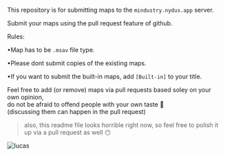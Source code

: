 This repository is for submitting maps to the `mindustry.nydus.app` server.

Submit your maps using the pull request feature of github.

Rules:

•Map has to be `.msav` file type.

•Please dont submit copies of the existing maps.

•If you want to submit the built-in maps, add `[Built-in]` to your title.

Feel free to add (or remove) maps via pull requests based soley on your own opinion,  
do not be afraid to offend people with your own taste :slightly_smiling_face:  
(discussing them can happen in the pull request)

> also, this readme file looks horrible right now, so feel free to polish it up via a pull request as well :no_mouth:

![lucas](https://pngimage.net/wp-content/uploads/2019/05/lucas-the-spider-png-1-300x200.png)
